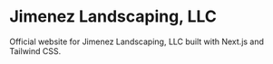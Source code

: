 # Jimenez Landscaping, LLC

Official website for Jimenez Landscaping, LLC built with Next.js and Tailwind CSS.